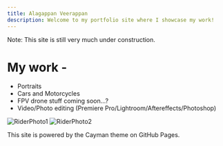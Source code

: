 ```yaml
---
title: Alagappan Veerappan
description: Welcome to my portfolio site where I showcase my work!
---
```

Note: This site is still very much under construction.

# My work -
- Portraits
- Cars and Motorcycles
- FPV drone stuff coming soon...?
- Video/Photo editing (Premiere Pro/Lightroom/Aftereffects/Photoshop)

<img src="assets/img/1hwkslookoutwlogo.png" alt="RiderPhoto1">
<img src="assets/img/2hwkslookoutwlogo.png" alt="RiderPhoto2">























This site is powered by the Cayman theme on GitHub Pages.
